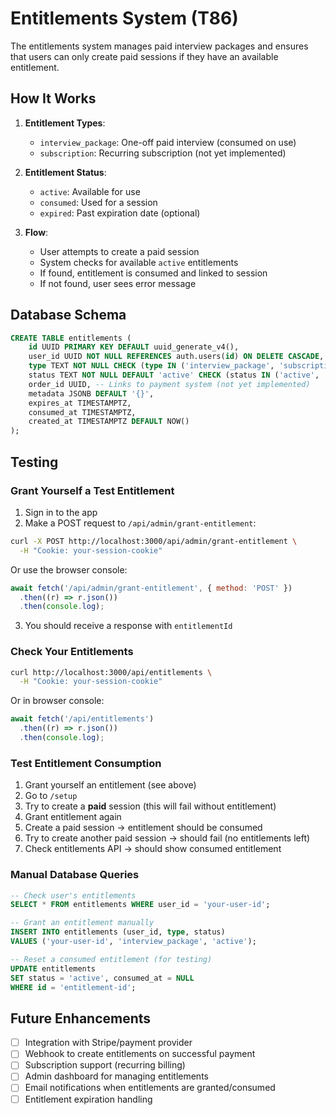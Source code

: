 # Entitlements System (T86)

The entitlements system manages paid interview packages and ensures that users can only create paid sessions if they have an available entitlement.

## How It Works

1. **Entitlement Types**:
   - `interview_package`: One-off paid interview (consumed on use)
   - `subscription`: Recurring subscription (not yet implemented)

2. **Entitlement Status**:
   - `active`: Available for use
   - `consumed`: Used for a session
   - `expired`: Past expiration date (optional)

3. **Flow**:
   - User attempts to create a paid session
   - System checks for available `active` entitlements
   - If found, entitlement is consumed and linked to session
   - If not found, user sees error message

## Database Schema

```sql
CREATE TABLE entitlements (
    id UUID PRIMARY KEY DEFAULT uuid_generate_v4(),
    user_id UUID NOT NULL REFERENCES auth.users(id) ON DELETE CASCADE,
    type TEXT NOT NULL CHECK (type IN ('interview_package', 'subscription')),
    status TEXT NOT NULL DEFAULT 'active' CHECK (status IN ('active', 'consumed', 'expired')),
    order_id UUID, -- Links to payment system (not yet implemented)
    metadata JSONB DEFAULT '{}',
    expires_at TIMESTAMPTZ,
    consumed_at TIMESTAMPTZ,
    created_at TIMESTAMPTZ DEFAULT NOW()
);
```

## Testing

### Grant Yourself a Test Entitlement

1. Sign in to the app
2. Make a POST request to `/api/admin/grant-entitlement`:

```bash
curl -X POST http://localhost:3000/api/admin/grant-entitlement \
  -H "Cookie: your-session-cookie"
```

Or use the browser console:

```javascript
await fetch('/api/admin/grant-entitlement', { method: 'POST' })
  .then((r) => r.json())
  .then(console.log);
```

3. You should receive a response with `entitlementId`

### Check Your Entitlements

```bash
curl http://localhost:3000/api/entitlements \
  -H "Cookie: your-session-cookie"
```

Or in browser console:

```javascript
await fetch('/api/entitlements')
  .then((r) => r.json())
  .then(console.log);
```

### Test Entitlement Consumption

1. Grant yourself an entitlement (see above)
2. Go to `/setup`
3. Try to create a **paid** session (this will fail without entitlement)
4. Grant entitlement again
5. Create a paid session → entitlement should be consumed
6. Try to create another paid session → should fail (no entitlements left)
7. Check entitlements API → should show consumed entitlement

### Manual Database Queries

```sql
-- Check user's entitlements
SELECT * FROM entitlements WHERE user_id = 'your-user-id';

-- Grant an entitlement manually
INSERT INTO entitlements (user_id, type, status)
VALUES ('your-user-id', 'interview_package', 'active');

-- Reset a consumed entitlement (for testing)
UPDATE entitlements
SET status = 'active', consumed_at = NULL
WHERE id = 'entitlement-id';
```

## Future Enhancements

- [ ] Integration with Stripe/payment provider
- [ ] Webhook to create entitlements on successful payment
- [ ] Subscription support (recurring billing)
- [ ] Admin dashboard for managing entitlements
- [ ] Email notifications when entitlements are granted/consumed
- [ ] Entitlement expiration handling
